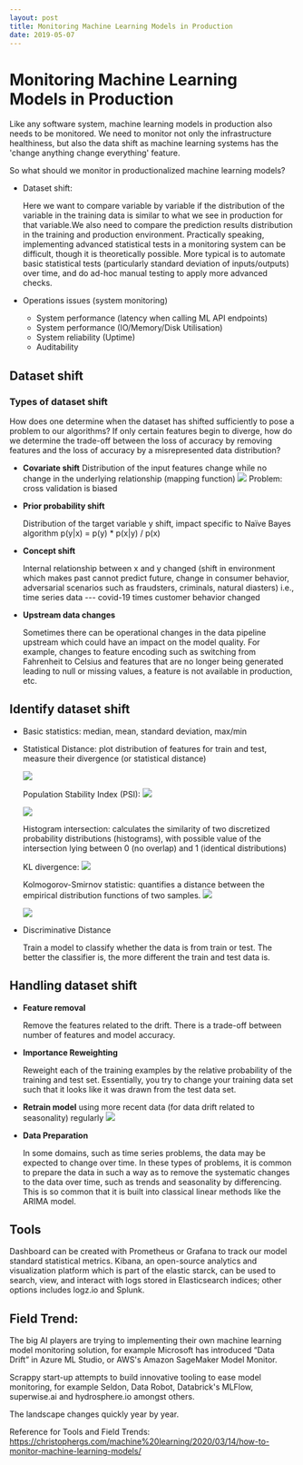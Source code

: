 ```yaml
---
layout: post
title: Monitoring Machine Learning Models in Production
date: 2019-05-07
---
```


# Monitoring Machine Learning Models in Production
Like any software system, machine learning models in production also needs to be monitored. We need to monitor not only the infrastructure healthiness, but also the data shift as machine learning systems has the 'change anything change everything' feature. 

So what should we monitor in productionalized machine learning models?
- Dataset shift:

    Here we want to compare variable by variable if the distribution of the variable in the training data is similar to what we see in production for that variable.We also need to compare the prediction results distribution in the training and production environment. Practically speaking, implementing advanced statistical tests in a monitoring system can be difficult, though it is theoretically possible. More typical is to automate basic statistical tests (particularly standard deviation of inputs/outputs) over time, and do ad-hoc manual testing to apply more advanced checks. 

- Operations issues (system monitoring)
    - System performance (latency when calling ML API endpoints)
    - System performance (IO/Memory/Disk Utilisation) 
    - System reliability (Uptime)
    - Auditability 

## Dataset shift

### Types of dataset shift
How does one determine when the dataset has shifted sufficiently to pose a problem to our algorithms? If only certain features begin to diverge, how do we determine the trade-off between the loss of accuracy by removing features and the loss of accuracy by a misrepresented data distribution?
- **Covariate shift**
    Distribution of the input features change while no change in the underlying relationship (mapping function)
	![](2020-09-16-11-56-26.png)
	Problem: cross validation is biased
	
- **Prior probability shift**
	
    Distribution of the target variable y shift, impact specific to Naïve Bayes algorithm p(y|x) = p(y) * p(x|y) / p(x)
- **Concept shift**

	Internal relationship between x and y changed (shift in environment which makes past cannot predict future, change in consumer behavior, adversarial scenarios such as fraudsters, criminals, natural diasters)
	i.e., time series data --- covid-19 times customer behavior changed
- **Upstream data changes** 

	Sometimes there can be operational changes in the data pipeline upstream which could have an impact on the model quality. For example, changes to feature encoding such as switching from Fahrenheit to Celsius and features that are no longer being generated leading to null or missing values, a feature is not available in production, etc.

## Identify dataset shift
- Basic statistics: median, mean, standard deviation, max/min
- Statistical Distance: plot distribution of features for train and test, measure their divergence (or statistical distance)
	
    ![](2020-09-16-11-57-24.png)

	Population Stability Index (PSI): 
	![](2020-09-16-11-57-39.png)
	
	![](2020-09-16-11-57-51.png)
	
	Histogram intersection: calculates the similarity of two discretized probability distributions (histograms), with possible value of the intersection lying between 0 (no overlap) and 1 (identical distributions)
	
	KL divergence: 
	![](2020-09-16-11-58-04.png)

    Kolmogorov-Smirnov statistic: quantifies a distance between the empirical distribution functions of two samples. 
	![](2020-09-16-11-58-12.png)

	![](2020-09-16-11-58-22.png)


- Discriminative Distance

	Train a model to classify whether the data is from train or test. The better the classifier is, the more different the train and test data is.

## Handling dataset shift
- **Feature removal**
    
    Remove the features related to the drift. There is a trade-off between number of features and model accuracy.

- **Importance Reweighting**
    
	Reweight each of the training examples by the relative probability of the training and test set.
	Essentially, you try to change your training data set such that it looks like it was drawn from the test data set.

- **Retrain model** using more recent data (for data drift related to seasonality) regularly
	![](2020-09-16-11-58-36.png)

- **Data Preparation**

    In some domains, such as time series problems, the data may be expected to change over time.
	In these types of problems, it is common to prepare the data in such a way as to remove the systematic changes to the data over time, such as trends and seasonality by differencing. This is so common that it is built into classical linear methods like the ARIMA model.

## Tools 
Dashboard can be created with Prometheus or Grafana to track our model standard statistical metrics.
Kibana, an open-source analytics and visualization platform which is part of the elastic starck, can be used to search, view, and interact with logs stored in Elasticsearch indices; other options includes logz.io and Splunk.

## Field Trend: 

The big AI players are trying to implementing their own machine learning model monitoring solution, for example Microsoft has introduced “Data Drift” in Azure ML Studio, or AWS's Amazon SageMaker Model Monitor.

Scrappy start-up attempts to build innovative tooling to ease model monitoring, for example Seldon, Data Robot, Databrick's MLFlow, superwise.ai and hydrosphere.io amongst others.

The landscape changes quickly year by year.

Reference for Tools and Field Trends: https://christophergs.com/machine%20learning/2020/03/14/how-to-monitor-machine-learning-models/
